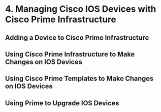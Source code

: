 # 4. Managing Cisco IOS Devices with Cisco Prime Infrastructure

## Adding a Device to Cisco Prime Infrastructure

## Using Cisco Prime Infrastructure to Make Changes on IOS Devices

## Using Cisco Prime Templates to Make Changes on IOS Devices

## Using Prime to Upgrade IOS Devices

